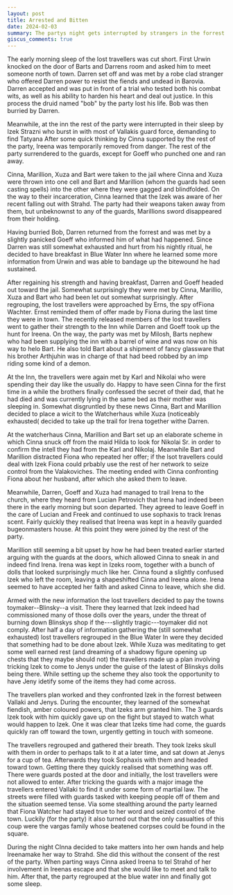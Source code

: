 ```yaml
---
layout: post
title: Arrested and Bitten
date: 2024-02-03
summary: The partys night gets interrupted by strangers in the forrest and guards of the town.
giscus_comments: true
---
```


The early morning sleep of the lost travellers was cut short. First Urwin knocked on the door of Barts and Darrens room and asked him to meet someone north of town.
Darren set off and was met by a robe clad stranger who offered Darren power to resist the fiends and undead in Barovia. Darren accepted and was put in front of a trial who tested both his combat wits, as well as his ability to harden his heart and deal out justice. In this process the druid named "bob" by the party lost his life. Bob was then burried by Darren.

Meanwhile, at the inn the rest of the party were interrupted in their sleep by Izek Strazni who burst in with most of Vallakis guard force, demanding to find Tatyana
After some quick thinking by Cinna supported by the rest of the party, Ireena was temporarily removed from danger. The rest of the party surrendered to the guards, except for Goeff who punched one and ran away.

Cinna, Marillion, Xuza and Bart were taken to the jail where Cinna and Xuza were thrown into one cell and Bart and Marillion (whom the guards had seen casting spells) into the other where they were gagged and blindfolded. On the way to their incarceration, Cinna learned that the Izek was aware of her recent falling out with Strahd. The party had their weapons taken away from them, but unbeknownst to any of the guards, Marillions sword disappeared from their holding.

Having burried Bob, Darren returned from the forrest and was met by a slightly panicked Goeff who informed him of what had happened. Since Darren was still somewhat exhausted and hurt from his nightly ritual, he decided to have breakfast in Blue Water Inn where he learned some more information from Urwin and was able to bandage up the bitewound he had sustained.

After regaining his strength and having breakfast, Darren and Goeff headed out toward the jail. Somewhat surprisingly they were met by Cinna, Marillio, Xuza and Bart who had been let out somewhat surprisingly. After regrouping, the lost travellers were approached by Erns, the spy ofFiona Wachter. Ernst reminded them of offer made by Fiona during the last time they were in town. The recently released members of the lost travellers went to gather their strength to the Inn while Darren and Goeff took up the hunt for Ireena. On the way, the party was met by Milosh, Barts nephew who had been supplying the inn with a barrel of wine and was now on his way to helo Bart. He also told Bart about a shipment of fancy glassware that his brother Arthjuhin was in charge of that had beed robbed by an imp riding some kind of a demon.

At the Inn, the travellers were again met by Karl and Nikolai who were spending their day like the usually do. Happy to have seen Cinna for the first time in a while the brothers finally confessed the secret of their dad, that he had died and was currently lying in the same bed as their mother was sleeping in. Somewhat disgruntled by these news Cinna, Bart and Marillion decided to place a wicit to the Watcherhaus while Xuza (noticeably exhausted( decided to take up the trail for Irena together withe Darren.

At the watcherhaus Cinna, Marillion and Bart set up an elaborate scheme in which Cinna snuck off from the maid Hilda to look for Nikolai Sr. in order to confirm the intell they had from the Karl and Nikolaj. Meanwhile Bart and Marillion distracted Fiona who repeated her offer; if the lsot travellers could deal with Izek Fiona could prbably use the rest of her network to seize control from the Valakoviches. The meeting ended with Cinna confronting Fiona about her husband, after which she asked them to leave.

Meanwhile, Darren, Goeff and Xuza had managed to trail Irena to the church, where they heard from Lucian Petrovich that Irena had indeed been there in the early morning but soon departed. They agreed to leave Goeff in the care of Lucian and Freek and continued to use sophaxis to track Irenas scent. Fairly quickly they realised that Ireena was kept in a heavily guarded bugeonmasters house. At this point they were joined by the rest of the party.

Marillion still seeming a bit upset by how he had been treated earlier started arguing with the guards at the doors, which allowed Cinna to sneak in and indeed find Irena. Irena was kept in Izeks room, together with a bunch of dolls that looked surprisingly much like her. Cinna found a slightly confused Izek who left the room, leaving a shapeshifted Cinna and Ireena alone. Irena seemed to have accepted her faith and asked Cinna to leave, which she did.

Armed with the new information the lost travellers decided to pay the towns toymaker--Blinsky--a visit. There they learned that Izek indeed had commissioned many of those dolls over the years, under the threat of burning down Blinskys shop if the---slightly tragic---toymaker did not comply.
After half a day of information gathering the (still somewhat exhausted) lost travellers regrouped in the Blue Water In were they decided that something had to be done about Izek. While Xuza was meditating to get some well earned rest (and dreaming of a shadowy figure opening up chests that they maybe should not) the travellers made up a plan involving tricking Izek to come to Jenys under the guise of the latest of Blinskys dolls being there.
While setting up the scheme they also took the opportunity to have Jeny idetify some of the items they had come across.

The travellers plan worked and they confronted Izek in the forrest between Vallaki and Jenys. During the encounter, they learned of the somewhat fiendish, amber coloured powers, that Izeks arm granted him. The 3 guards Izek took with him quickly gave up on the fight but stayed to watch what would happen to Izek. One it was clear that Izeks time had come, the guards quickly ran off toward the town, urgently getting in touch with someone.

The travellers regrouped and gathered their breath. They took Izeks skull with them in order to perhaps talk to it at a later time, and sat down at Jenys for a cup of tea. Afterwards they took Sophaxis with them and headed toward town. Getting there they quickly realised that something was off. There were guards posted at the door and initially, the lost travellers were not allowed to enter. After tricking the guards with a major image the travellers entered Vallaki to find it under some form of martial law. The streets were filled with guards tasked with keeping people off of them and the situation seemed tense. Via some stealthing around the party learned that Fiona Watcher had stayed true to her word and seized control of the town. Luckily (for the party) it also turned out that the only casualties of this coup were the vargas family whose beatened corpses could be found in the square.

During the night CInna decided to take matters into her own hands and help Ireenamake her way to Strahd. She did this without the consent of the rest of the party. When parting ways Cinna asked Ireena to tel Strahd of her involvement in Ireenas escape and that she would like to meet and talk to him.
After that, the party regrouped at the blue water inn and finally got some sleep.
